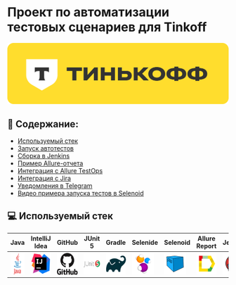 # Проект по автоматизации тестовых сценариев для Tinkoff
<p align="center">
<a href="https://www.tinkoff.ru/"><img title="Логотип Tinkoff" src="media/logos/tinkoffLogo.png"></a>
</p>

## :scroll: Содержание:

- [Используемый стек](#computer-используемый-стек)
- [Запуск автотестов](#arrow_forward-запуск-автотестов)
- [Сборка в Jenkins](#-сборка-в-jenkins)
- [Пример Allure-отчета](#-пример-allure-отчета)
- [Интеграция с Allure TestOps](#-интеграция-с-allure-testOps)
- [Интеграция с Jira](#-интеграция-с-jira)
- [Уведомления в Telegram](#-уведомления-в-telegram-с-использованием-бота)
- [Видео примера запуска тестов в Selenoid](#-видео-примера-запуска-тестов-в-selenoid)

## :computer: Используемый стек

| Java                                                                                                      | IntelliJ  <br>  Idea                                                                                               | GitHub                                                                                                     | JUnit 5                                                                                                           | Gradle                                                                                                     | Selenide                                                                                                         | Selenoid                                                                                                                  | Allure <br> Report                                                                                                         |  Jenkins                                                                                                        |   Jira                                                                                                              | Telegram                                                                                                            |Allure <br> TestOps                                                                                                          
|:----------------------------------------------------------------------------------------------------------|--------------------------------------------------------------------------------------------------------------------|------------------------------------------------------------------------------------------------------------|-------------------------------------------------------------------------------------------------------------------|------------------------------------------------------------------------------------------------------------|------------------------------------------------------------------------------------------------------------------|---------------------------------------------------------------------------------------------------------------------------|----------------------------------------------------------------------------------------------------------------------------|-----------------------------------------------------------------------------------------------------------------|---------------------------------------------------------------------------------------------------------------------|---------------------------------------------------------------------------------------------------------------------|----------------------------------------------------------------------------------------------------------------------------------:|
| <a href="https://www.java.com/"><img src="media/logos/java-original-wordmark.svg" width="50" height="50"  alt="Java"/></a>  | <a href="https://www.jetbrains.com/idea/"><img src="media/logos/intellij-original.svg" width="50" height="50"  alt="IDEA"/></a> | <a href="https://github.com/"><img src="media/logos/github-original-wordmark.svg" width="50" height="50"  alt="Github"/></a> | <a href="https://junit.org/junit5/"><img src="media/logos/junit-original-wordmark.svg" width="50" height="50"  alt="JUnit 5"/></a> | <a href="https://gradle.org/"><img src="media/logos/gradle-original.svg" width="50" height="50"  alt="Gradle"/></a> | <a href="https://selenide.org/"><img src="media/logos/Selenide.svg" width="50" height="50"  alt="Selenide"/></a> | <a href="https://aerokube.com/selenoid/"><img src="media/logos/Selenoid.svg" width="50" height="50"  alt="Selenoid"/></a> | <a href="https://github.com/allure-framework"><img src="media/logos/Allure.svg" width="50" height="50"  alt="Allure"/></a> |<a href="https://www.jenkins.io/"><img src="media/logos/jenkins-original.svg" width="50" height="50"  alt="Jenkins"/></a> | <a href="https://www.atlassian.com/software/jira/"><img src="media/logos/jira-original-wordmark.svg" width="50" height="50" alt="Java" title="Java"/></a> | <a href="https://web.telegram.org/"><img src="media/logos/Telegram.svg" width="50" height="50" alt="Telegram"/></a> |<a href="https://qameta.io/"><img src="media/logos/Allure_TO.svg" width="50" height="50" alt="Allure_TO"/></a> |
